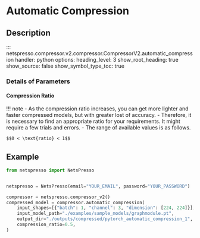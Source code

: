 # Automatic Compression

## Description

::: netspresso.compressor.v2.compressor.CompressorV2.automatic_compression
    handler: python
    options:
      heading_level: 3
      show_root_heading: true
      show_source: false
      show_symbol_type_toc: true

### Details of Parameters

#### Compression Ratio

!!! note
    - As the compression ratio increases, you can get more lighter and faster compressed models, but with greater lost of accuracy. 
    - Therefore, it is necessary to find an appropriate ratio for your requirements. It might require a few trials and errors.
    - The range of available values is as follows.

    $$0 < \text{ratio} < 1$$

## Example

```python
from netspresso import NetsPresso


netspresso = NetsPresso(email="YOUR_EMAIL", password="YOUR_PASSWORD")

compressor = netspresso.compressor_v2()
compressed_model = compressor.automatic_compression(
    input_shapes=[{"batch": 1, "channel": 3, "dimension": [224, 224]}],
    input_model_path="./examples/sample_models/graphmodule.pt",
    output_dir="./outputs/compressed/pytorch_automatic_compression_1",
    compression_ratio=0.5,
)
```
